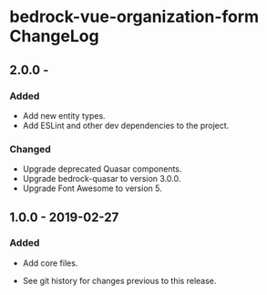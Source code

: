 # bedrock-vue-organization-form ChangeLog

## 2.0.0 -

### Added
- Add new entity types.
- Add ESLint and other dev dependencies to the project.

### Changed
- Upgrade deprecated Quasar components.
- Upgrade bedrock-quasar to version 3.0.0.
- Upgrade Font Awesome to version 5.

## 1.0.0 - 2019-02-27

### Added
- Add core files.

- See git history for changes previous to this release.
